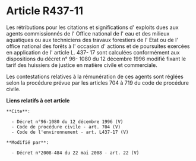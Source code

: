 # Article R437-11

Les rétributions pour les citations et significations d' exploits dues aux agents commissionnés de l' Office national de l'
eau et des milieux aquatiques ou aux techniciens des travaux forestiers de l' Etat ou de l' office national des forêts à l'
occasion d' actions et de poursuites exercées en application de l' article L. 437- 17 sont calculées conformément aux
dispositions du décret n° 96- 1080 du 12 décembre 1996 modifié fixant le tarif des huissiers de justice en matière civile et
commerciale. 

Les contestations relatives à la rémunération de ces agents sont réglées selon la procédure prévue par les articles 704 à 719
du code de procédure civile.

**Liens relatifs à cet article**

	**Cite**:

	  - Décret n°96-1080 du 12 décembre 1996 (V)
	  - Code de procédure civile - art. 704 (V)
	  - Code de l'environnement - art. L437-17 (V)

	**Modifié par**:

	  - Décret n°2008-484 du 22 mai 2008 - art. 22 (V)
